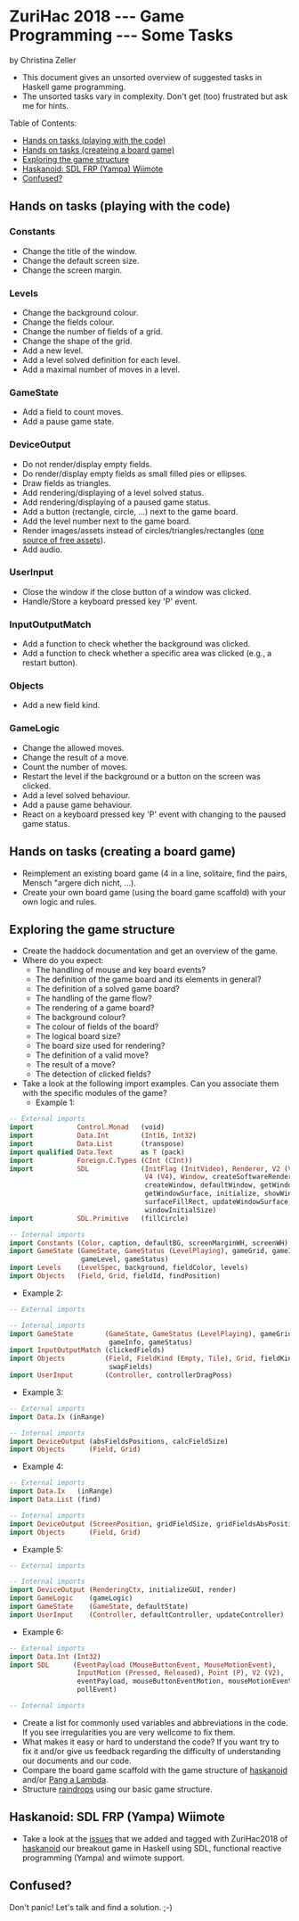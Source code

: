 # ZuriHac 2018 --- Game Programming --- Some Tasks
by Christina Zeller

- This document gives an unsorted overview of suggested tasks in Haskell game programming.
- The unsorted tasks vary in complexity. Don't get (too) frustrated but ask me for hints.

Table of Contents:
  * [Hands on tasks (playing with the code)](#hands-on-tasks-playing-with-the-code)
  * [Hands on tasks (createing a board game)](#hands-on-tasks-creating-a-board-game)
  * [Exploring the game structure](#exploring-the-game-structure)
  * [Haskanoid: SDL FRP (Yampa) Wiimote](#haskanoid-sdl-frp-yampa-wiimote)
  * [Confused?](#confused)

## Hands on tasks (playing with the code)
### Constants
- Change the title of the window.
- Change the default screen size.
- Change the screen margin.
### Levels
- Change the background colour.
- Change the fields colour.
- Change the number of fields of a grid.
- Change the shape of the grid.
- Add a new level.
- Add a level solved definition for each level.
- Add a maximal number of moves in a level.
### GameState
- Add a field to count moves.
- Add a pause game state.
### DeviceOutput
- Do not render/display empty fields.
- Do render/display empty fields as small filled pies or ellipses.
- Draw fields as triangles.
- Add rendering/displaying of a level solved status.
- Add rendering/displaying of a paused game status.
- Add a button (rectangle, circle, ...) next to the game board.
- Add the level number next to the game board.
- Render images/assets instead of circles/triangles/rectangles ([one source of free assets](http://www.kenney.nl/)).
- Add audio.
### UserInput
- Close the window if the close button of a window was clicked.
- Handle/Store a keyboard pressed key 'P' event.
### InputOutputMatch
- Add a function to check whether the background was clicked.
- Add a function to check whether a specific area was clicked (e.g., a restart button).
### Objects
- Add a new field kind.
### GameLogic
- Change the allowed moves.
- Change the result of a move.
- Count the number of moves.
- Restart the level if the background or a button on the screen was clicked.
- Add a level solved behaviour.
- Add a pause game behaviour.
- React on a keyboard pressed key 'P' event with changing to the paused game status.

## Hands on tasks (creating a board game)
- Reimplement an existing board game (4 in a line, solitaire, find the pairs, Mensch \"argere dich nicht, ...).
- Create your own board game (using the board game scaffold) with your own logic and rules.

## Exploring the game structure
- Create the haddock documentation and get an overview of the game.
- Where do you expect:
  - The handling of mouse and key board events?
  - The definition of the game board and its elements in general?
  - The definition of a solved game board?
  - The handling of the game flow?
  - The rendering of a game board?
  - The background colour?
  - The colour of fields of the board?
  - The logical board size?
  - The board size used for rendering?
  - The definition of a valid move?
  - The result of a move?
  - The detection of clicked fields?
- Take a look at the following import examples. Can you associate them with the specific modules of the game?
  - Example 1:

```haskell
-- External imports
import           Control.Monad   (void)
import           Data.Int        (Int16, Int32)
import           Data.List       (transpose)
import qualified Data.Text       as T (pack)
import           Foreign.C.Types (CInt (CInt))
import           SDL             (InitFlag (InitVideo), Renderer, V2 (V2),
                                  V4 (V4), Window, createSoftwareRenderer,
                                  createWindow, defaultWindow, getWindowSurface,
                                  getWindowSurface, initialize, showWindow,
                                  surfaceFillRect, updateWindowSurface,
                                  windowInitialSize)
import           SDL.Primitive   (fillCircle)

-- Internal imports
import Constants (Color, caption, defaultBG, screenMarginWH, screenWH)
import GameState (GameState, GameStatus (LevelPlaying), gameGrid, gameInfo,
                  gameLevel, gameStatus)
import Levels    (LevelSpec, background, fieldColor, levels)
import Objects   (Field, Grid, fieldId, findPosition)
```

  - Example 2:

```haskell
-- External imports

-- Internal imports
import GameState        (GameState, GameStatus (LevelPlaying), gameGrid,
                         gameInfo, gameStatus)
import InputOutputMatch (clickedFields)
import Objects          (Field, FieldKind (Empty, Tile), Grid, fieldKind,
                         swapFields)
import UserInput        (Controller, controllerDragPoss)
```

  - Example 3:

```haskell
-- External imports
import Data.Ix (inRange)

-- Internal imports
import DeviceOutput (absFieldsPositions, calcFieldSize)
import Objects      (Field, Grid)
```

  - Example 4:

```haskell
-- External imports
import Data.Ix   (inRange)
import Data.List (find)

-- Internal imports
import DeviceOutput (ScreenPosition, gridFieldSize, gridFieldsAbsPositions)
import Objects      (Field, Grid)
```

  - Example 5:

```haskell
-- External imports

-- Internal imports
import DeviceOutput (RenderingCtx, initializeGUI, render)
import GameLogic    (gameLogic)
import GameState    (GameState, defaultState)
import UserInput    (Controller, defaultController, updateController)
```

  - Example 6:

```haskell
-- External imports
import Data.Int (Int32)
import SDL      (EventPayload (MouseButtonEvent, MouseMotionEvent),
                 InputMotion (Pressed, Released), Point (P), V2 (V2),
                 eventPayload, mouseButtonEventMotion, mouseMotionEventPos,
                 pollEvent)

-- Internal imports
```

- Create a list for commonly used variables and abbreviations in the code. If you see irregularities you are very wellcome to fix them.
- What makes it easy or hard to understand the code? If you want try to fix it and/or give us feedback regarding the difficulty of understanding our documents and our code.
- Compare the board game scaffold with the game structure of [haskanoid](https://github.com/ivanperez-keera/haskanoid) and/or [Pang a Lambda](https://github.com/keera-studios/games-pang-a-lambda).
- Structure [raindrops](https://github.com/keera-studios/haskell-game-programming/tree/master/examples/raindrops) using our basic game structure.

## Haskanoid: SDL FRP (Yampa) Wiimote
- Take a look at the [issues](https://github.com/ivanperez-keera/haskanoid/issues) that we added and tagged with ZuriHac2018 of [haskanoid](https://github.com/ivanperez-keera/haskanoid) our breakout game in Haskell using SDL, functional reactive programming (Yampa) and wiimote support.

## Confused?
Don't panic! Let's talk and find a solution. ;-)
